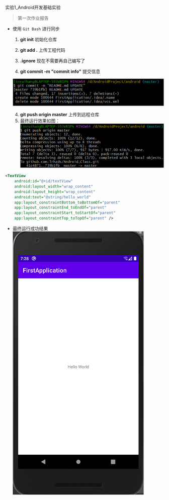 实验1_Android开发基础实验

> 第一次作业报告
- 使用 `Git Bash` 进行同步

  1. **git init**	初始化仓库

  2. **git add .**  上传工程代码

  3. **.ignore**  现在不需要再自己编写了

  4. **git commit -m "commit info"**  提交信息
  
  ![image](pic/img_1.png)
  
  4. **git push origin master**   上传到远程仓库
  5. 最终运行效果如图：
  ![image](pic/img_2.png)



```xml
<TextView
    android:id="@+id/textView"
    android:layout_width="wrap_content"
    android:layout_height="wrap_content"
    android:text="@string/hello_world"
    app:layout_constraintBottom_toBottomOf="parent"
    app:layout_constraintEnd_toEndOf="parent"
    app:layout_constraintStart_toStartOf="parent"
    app:layout_constraintTop_toTopOf="parent" />
```

- 最终运行成功结果
![image](pic/img.png)

